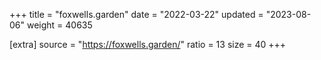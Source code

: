 +++
title = "foxwells.garden"
date = "2022-03-22"
updated = "2023-08-06"
weight = 40635

[extra]
source = "https://foxwells.garden/"
ratio = 13
size = 40
+++
